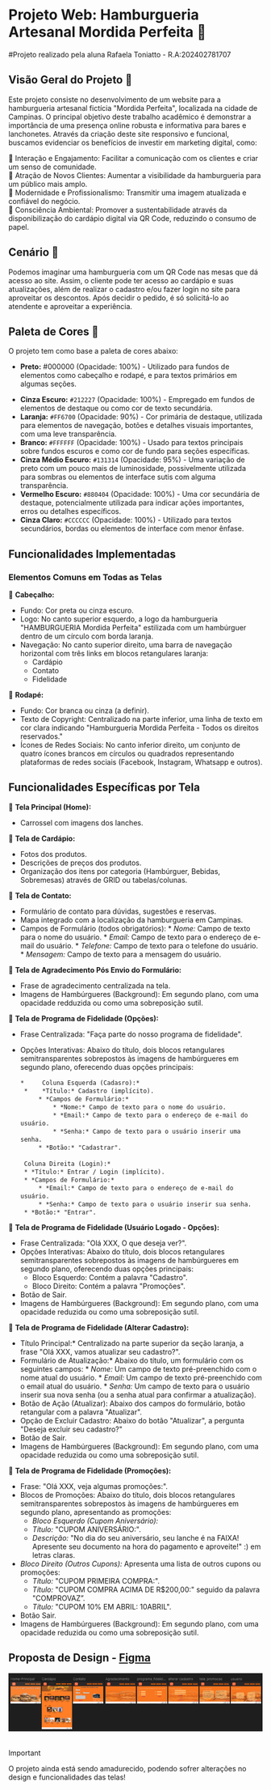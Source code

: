 # Projeto Web: Hamburgueria Artesanal Mordida Perfeita 🍔
#Projeto realizado pela aluna Rafaela Toniatto  - R.A:202402781707

## Visão Geral do Projeto 🎯

Este projeto consiste no desenvolvimento de um website para a hamburgueria artesanal fictícia "Mordida Perfeita", localizada na cidade de Campinas. O principal objetivo deste trabalho acadêmico é demonstrar a importância de uma presença online robusta e informativa para bares e lanchonetes. 
Através da criação deste site responsivo e funcional, buscamos evidenciar os benefícios de investir em marketing digital, como:

📌  Interação e Engajamento: Facilitar a comunicação com os clientes e criar um senso de comunidade.  
📌  Atração de Novos Clientes: Aumentar a visibilidade da hamburgueria para um público mais amplo.  
📌  Modernidade e Profissionalismo: Transmitir uma imagem atualizada e confiável do negócio.  
📌  Consciência Ambiental: Promover a sustentabilidade através da disponibilização do cardápio digital via QR Code, reduzindo o consumo de papel.

## Cenário 💭
Podemos imaginar uma hamburgueria com um QR Code nas mesas que dá acesso ao site. Assim, o cliente pode ter acesso ao cardápio e suas atualizações, além de realizar o cadastro e/ou fazer login no site para aproveitar os descontos. Após decidir o pedido, é só solicitá-lo ao atendente e aproveitar a experiência.

##   Paleta de Cores 🎨
 O projeto tem como base a paleta de cores abaixo:


- **Preto:** #000000 (Opacidade: 100%) - Utilizado para fundos de elementos como cabeçalho e rodapé, e para textos primários em algumas seções.
* **Cinza Escuro:** `#212227` (Opacidade: 100%) - Empregado em fundos de elementos de destaque ou como cor de texto secundária.
* **Laranja:** `#FF6700` (Opacidade: 90%) - Cor primária de destaque, utilizada para elementos de navegação, botões e detalhes visuais importantes, com uma leve transparência.
* **Branco:** `#FFFFFF` (Opacidade: 100%) - Usado para textos principais sobre fundos escuros e como cor de fundo para seções específicas.
* **Cinza Médio Escuro:** `#131314` (Opacidade: 95%) - Uma variação de preto com um pouco mais de luminosidade, possivelmente utilizada para sombras ou elementos de interface sutis com alguma transparência.
* **Vermelho Escuro:** `#880404` (Opacidade: 100%) - Uma cor secundária de destaque, potencialmente utilizada para indicar ações importantes, erros ou detalhes específicos.
* **Cinza Claro:** `#CCCCCC` (Opacidade: 100%) - Utilizado para textos secundários, bordas ou elementos de interface com menor ênfase.

## Funcionalidades Implementadas
### Elementos Comuns em Todas as Telas

📌 **Cabeçalho:**
- Fundo: Cor preta ou cinza escuro.
- Logo: No canto superior esquerdo, a logo da hamburgueria "HAMBURGUERIA Mordida Perfeita" estilizada com um hambúrguer dentro de um círculo com borda laranja.
 - Navegação: No canto superior direito, uma barra de navegação horizontal com três links em blocos retangulares laranja:
    * Cardápio
    * Contato
    * Fidelidade

📌 **Rodapé:**

- Fundo: Cor branca ou cinza (a definir).
- Texto de Copyright: Centralizado na parte inferior, uma linha de texto em cor clara indicando "Hamburgueria Mordida Perfeita - Todos os direitos reservados."
 - Ícones de Redes Sociais: No canto inferior direito, um conjunto de quatro ícones brancos em círculos ou quadrados representando plataformas de redes sociais (Facebook, Instagram, Whatsapp e outros).

 ## Funcionalidades Específicas por Tela

 📌  **Tela Principal (Home):**
- Carrossel com imagens dos lanches.

 📌  **Tela de Cardápio:**
- Fotos dos produtos.
- Descrições de preços dos produtos.
- Organização dos itens por categoria (Hambúrguer, Bebidas, Sobremesas) através de GRID ou tabelas/colunas.

 📌  **Tela de Contato:**
- Formulário de contato para dúvidas, sugestões e reservas.
-  Mapa integrado com a localização da hamburgueria em Campinas.
- Campos de Formulário (todos obrigatórios):
        * *Nome:* Campo de texto para o nome do usuário.
        * *Email:* Campo de texto para o endereço de e-mail do usuário.
        * *Telefone:* Campo de texto para o telefone do usuário.
        * *Mensagem:* Campo de texto para a mensagem do usuário.

📌  **Tela de Agradecimento Pós Envio do Formulário:**
- Frase de agradecimento centralizada na tela.
- Imagens de Hambúrgueres (Background): Em segundo plano, com uma opacidade redduzida ou como uma sobreposição sutil.

 📌  **Tela de Programa de Fidelidade (Opções):**
-  Frase Centralizada: "Faça parte do nosso programa de fidelidade".
-  Opções Interativas: Abaixo do título, dois blocos retangulares semitransparentes sobrepostos às imagens de hambúrgueres em segundo plano, oferecendo duas opções principais:
   
       *     Coluna Esquerda (Cadasro):*
        *    *Título:* Cadastro (implícito).
            * *Campos de Formulário:*
                * *Nome:* Campo de texto para o nome do usuário.
                * *Email:* Campo de texto para o endereço de e-mail do usuário.
                * *Senha:* Campo de texto para o usuário inserir uma senha.
            * *Botão:* "Cadastrar".
    
        Coluna Direita (Login):*
        * *Título:* Entrar / Login (implícito).
        * *Campos de Formulário:*
            * *Email:* Campo de texto para o endereço de e-mail do usuário.
            * *Senha:* Campo de texto para o usuário inserir sua senha.
        * *Botão:* "Entrar".

📌  **Tela de Programa de Fidelidade (Usuário Logado - Opções):**
- Frase Centralizada: "Olá XXX, O que deseja ver?".
- Opções Interativas: Abaixo do título, dois blocos retangulares semitransparentes sobrepostos às imagens de hambúrgueres em segundo plano, oferecendo duas opções principais:
     * Bloco Esquerdo: Contém a palavra "Cadastro".
     * Bloco Direito: Contém a palavra "Promoções".
- Botão de Sair.
- Imagens de Hambúrgueres (Background): Em segundo plano, com uma opacidade reduzida ou como uma sobreposição sutil.

📌  **Tela de Programa de Fidelidade (Alterar Cadastro):**
- Título Principal:* Centralizado na parte superior da seção laranja, a frase "Olá XXX, vamos atualizar seu cadastro?".
- Formulário de Atualização:* Abaixo do título, um formulário com os seguintes campos:
        * *Nome:* Um campo de texto pré-preenchido com o nome atual do usuário.
        * *Email:* Um campo de texto pré-preenchido com o email atual do usuário.
        * *Senha:* Um campo de texto para o usuário inserir sua nova senha (ou a senha atual para confirmar a atualização).
- Botão de Ação (Atualizar): Abaixo dos campos do formulário, botão retangular com a palavra "Atualizar".
- Opção de Excluir Cadastro: Abaixo do botão "Atualizar", a pergunta "Deseja excluir seu cadastro?"
- Botão de Sair.
- Imagens de Hambúrgueres (Background): Em segundo plano, com uma opacidade reduzida ou como uma sobreposição sutil.

📌  **Tela de Programa de Fidelidade (Promoções):**
- Frase: "Olá XXX, veja algumas promoções:".
- Blocos de Promoções: Abaixo do título, dois blocos retangulares semitransparentes sobrepostos às imagens de hambúrgueres em segundo plano, apresentando as promoções:
    * *Bloco Esquerdo (Cupom Aniversário):*
    * *Título:* "CUPOM ANIVERSÁRIO:".
    * *Descrição:* "No dia do seu aniversário, seu lanche é na FAIXA! Apresente seu documento na hora do pagamento e aproveite!" :) em letras claras.
- *Bloco Direito (Outros Cupons):* Apresenta uma lista de outros cupons ou promoções:
    * *Título:* "CUPOM PRIMEIRA COMPRA:".
    * *Título:* "CUPOM COMPRA ACIMA DE R$200,00:" seguido da palavra "COMPROVAZ”.
    * *Título:* "CUPOM 10% EM ABRIL: 10ABRIL".
- Botão Sair.
- Imagens de Hambúrgueres (Background): Em segundo plano, com uma opacidade reduzida ou como uma sobreposição sutil.

## Proposta de Design - [Figma](https://www.figma.com/proto/OTzb9PPUapjwhWF3Ev2H1J/Projeto-Web---Hamburgueria?node-id=1-721&starting-point-node-id=1%3A721&t=VgpMOJC1PZXyoI9Q-1) 
   <div align="center">
      <img src="/design/design_telas.png" alt="Telas no geral">  
   </div>
   <br>
   
> [!IMPORTANT]
> O projeto ainda está sendo amadurecido, podendo sofrer alterações no design e funcionalidades das telas!
  
